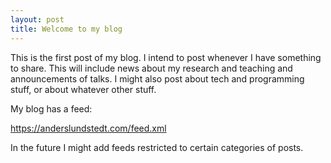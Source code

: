 ```yaml
---
layout: post
title: Welcome to my blog
---
```

This is the first post of my blog. I intend to post whenever I have something to
share. This will include news about my research and teaching and announcements
of talks. I might also post about tech and programming stuff, or about whatever
other stuff.

My blog has a feed:

<https://anderslundstedt.com/feed.xml>

In the future I might add feeds restricted to certain categories of posts.
